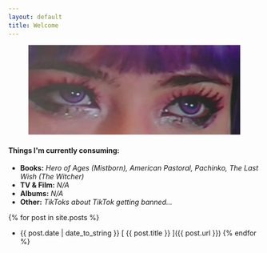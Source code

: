 ```yaml
---
layout: default
title: Welcome
---
```

<figure>
  <img src="public/imgs/sarah_eyes.png" alt="."/>
  <figcaption></figcaption>
</figure>

#### Things I'm currently consuming:

- **Books:** *Hero of Ages (Mistborn), American Pastoral, Pachinko, The Last Wish (The Witcher)*
- **TV & Film:** *N/A* 
- **Albums:** *N/A*
- **Other:** *TikToks about TikTok getting banned...*

{% for post in site.posts %}
  * {{ post.date | date_to_string }} [ {{ post.title }} ]({{ post.url }})
{% endfor %}
